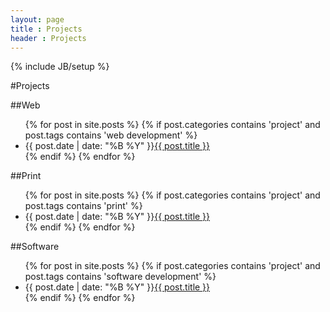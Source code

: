 ```yaml
---
layout: page
title : Projects
header : Projects
---
```

{% include JB/setup %}

#Projects

##Web
<ul class="posts">
{% for post in site.posts %}
    {% if post.categories contains 'project' and post.tags contains 'web development' %}
        <li><span>{{ post.date | date: "%B %Y" }}</span><a href="{{ BASE_PATH }}{{ post.url }}">{{ post.title }}</a></li>
    {% endif %}
{% endfor %}
</ul>

##Print
<ul class="posts">
{% for post in site.posts %}
    {% if post.categories contains 'project' and post.tags contains 'print' %}
        <li><span>{{ post.date | date: "%B %Y" }}</span><a href="{{ BASE_PATH }}{{ post.url }}">{{ post.title }}</a></li>
    {% endif %}
{% endfor %}
</ul>

##Software
<ul class="posts">
{% for post in site.posts %}
    {% if post.categories contains 'project' and post.tags contains 'software development' %}
        <li><span>{{ post.date | date: "%B %Y" }}</span><a href="{{ BASE_PATH }}{{ post.url }}">{{ post.title }}</a></li>
    {% endif %}
{% endfor %}
</ul>